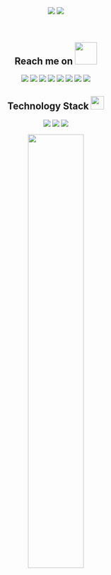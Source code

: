<p align = "center">
  <img src = "https://github-readme-stats.vercel.app/api?username=acu715&show_icons=true&theme=tokyonight&line_height=27">
  <img src = "https://github-readme-stats.vercel.app/api/top-langs/?username=acu715&theme=radical">
</p>
<img scr = "https://github-profile-trophy.vercel.app/?username=acu715&theme=nord">
<img scr = "https://quotes-github-readme.vercel.app/api?type=horizo​​ntal&theme=catppuccin_mocha">

<h2 align="center">Reach me on <img src="https://media.giphy.com/media/mGcNjsfWAjY5AEZNw6/giphy.gif" width="50"></h2>
<p align="center">
<img src="https://img.shields.io/badge/-JavaScript-black?style=flat-square&logo=javascript"/>
<img src="https://img.shields.io/badge/-Nodejs-black?style=flat-square&logo=Node.js"/>
<img src="https://img.shields.io/badge/-Expressjs-black?style=flat-square&logo=Express.js"/>
<img src="https://img.shields.io/badge/-React-black?style=flat-square&logo=react"/>
<img src="https://img.shields.io/badge/-MongoDB-black?style=flat-square&logo=mongodb"/>
<img src="https://img.shields.io/badge/-MySQL-black?style=flat-square&logo=mysql"/>
<img src="https://img.shields.io/badge/-Git-black?style=flat-square&logo=git"/>
<img src="https://img.shields.io/badge/-GitHub-black?style=flat-square&logo=github"/>
</p>
<p align="center">
<h2 align="center">Technology Stack <img src="https://media.giphy.com/media/WUlplcMpOCEmTGBtBW/giphy.gif" width="30"></h2>

<p align="center">
<img src="https://img.shields.io/badge/-Python-00599C?style=flat-square&logo=python"/>
<img src="https://img.shields.io/badge/-HTML5-E34F26?style=flat-square&logo=html5&logoColor=white"/>
<img src="https://img.shields.io/badge/-CSS3-1572B6?style=flat-square&logo=css3"/>
</p>

<p align = "center">
<img width="50%" src="https://github-readme-streak-stats.herokuapp.com/?user=acu715&show_icons=true&locale=en&layout=compact&theme=radical&line_height=0" />
</p>
